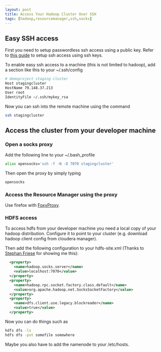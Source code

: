 ```yaml
---
layout: post
title: Access Your Hadoop Cluster Over SSH
tags: [hadoop,resourcemanager,ssh,socks]
---
```


## Easy SSH access

First you need to setup passwordless ssh access using a public key. Refer to [this guide](http://www.thegeekstuff.com/2008/11/3-steps-to-perform-ssh-login-without-password-using-ssh-keygen-ssh-copy-id/) to setup ssh access using ssh keys.

To enable easy ssh access to a machine (this is not limited to hadoop), add a section like this to your ~/.ssh/config

```bash
# demoproject staging cluster
Host stagingcluster
HostName 79.148.37.213
User root
IdentityFile ~/.ssh/mykey_rsa
```

Now you can ssh into the remote machine using the command

```bash
ssh stagingcluster
```


## Access the cluster from your developer machine

### Open a socks proxy

Add the following line to your ~/.bash_profile

```bash
alias opensocks='ssh -f -N -D 7070 stagingcluster'
```

Then open the proxy by simply typing 

```bash
opensocks
```

### Access the Resource Manager using the proxy

Use firefox with [FoxyProxy](https://addons.mozilla.org/de/firefox/addon/foxyproxy-standard/).

### HDFS access

To access hdfs from your developer machine you need a local copy of your hadoop distribution. Configure it to point to your cluster (e.g. download hadoop client config from cloudera manager).

Then add the following configuration to your hdfs-site.xml (Thanks to [Stephan Friese](https://www.xing.com/profile/Stephan_Friese4) for showing me this):


```xml
  <property>
    <name>hadoop.socks.server</name>
    <value>localhost:7070</value>
  </property>
  <property>
    <name>hadoop.rpc.socket.factory.class.default</name>
    <value>org.apache.hadoop.net.SocksSocketFactory</value>
  </property>
  <property>
    <name>dfs.client.use.legacy.blockreader</name>
    <value>true</value>
  </property>

```

Now you can do things such as 

```bash
hdfs dfs -ls
hdfs dfs -put somefile somewhere
```

Maybe you also have to add the namenode to your /etc/hosts.

